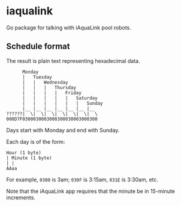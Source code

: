 # iaqualink
Go package for talking with iAquaLink pool robots.

## Schedule format
The result is plain text representing hexadecimal data.

```
      Monday
      |   Tuesday
      |   |   Wednesday
      |   |   |   Thursday
      |   |   |   |   Friday 
      |   |   |   |   |   Saturday
      |   |   |   |   |   |   Sunday
      |__ |__ |__ |__ |__ |__ |__
??????|  \|  \|  \|  \|  \|  \|  \
000D7F0300030003000300030003000300
```

Days start with Monday and end with Sunday.

Each day is of the form:

```
Hour (1 byte)
| Minute (1 byte)
| |
AAaa
```

For example, `0300` is 3am; `030F` is 3:15am, `031E` is 3:30am, etc.

Note that the iAquaLink app requires that the minute be in 15-minute increments.

